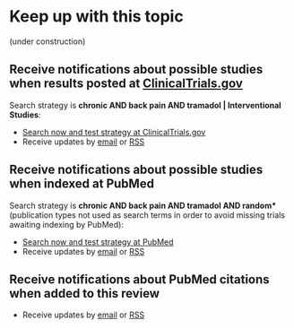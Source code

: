 Keep up with this topic
=========================

(under construction)

Receive notifications about possible studies when results posted at [ClinicalTrials.gov](http://clinicaltrials.gov)
-------------------------
Search strategy is **chronic AND back pain AND tramadol | Interventional Studies**:

* [Search now and test strategy at ClinicalTrials.gov](https://clinicaltrials.gov/ct2/results?term=chronic+AND+back+pain+AND+tramadol+AND+randomized&type=Intr&rslt=&recr=&age_v=&gndr=&cond=&intr=&titles=&outc=&spons=&lead=&id=&state1=&cntry1=&state2=&cntry2=&state3=&cntry3=&locn=&rcv_s=&rcv_e=&lup_s=&lup_e=)
* Receive updates by [email](https://feedburner.google.com/fb/a/mailverify?uri=ClinicaltrialsgovBackPainTramadol) or [RSS](http://feeds.feedburner.com/ClinicaltrialsgovBackPainTramadol)

Receive notifications about possible studies when indexed at PubMed
-------------------------
Search strategy is **chronic AND back pain AND tramadol AND random\*** (publication types not used as search terms in order to avoid missing trials awaiting indexing by PubMed):

* [Search now and test strategy at PubMed](https://www.ncbi.nlm.nih.gov/pubmed/?term=chronic+AND+back+pain+AND+tramadol+AND+random*)
* Receive updates by [email](https://feedburner.google.com/fb/a/mailverify?uri=PubmedBackPainTramadol&amp;loc=en_US) or [RSS](http://feeds.feedburner.com/PubmedBackPainTramadol)

Receive notifications about PubMed citations when added to this review
-------------------------
* Receive updates by [email](https://feedburner.google.com/fb/a/mailverify?uri=OpenmetaanalysisBackPainTramadol&amp;loc=en_US) or [RSS](http://feeds.feedburner.com/OpenmetaanalysisBackPainTramadol)
